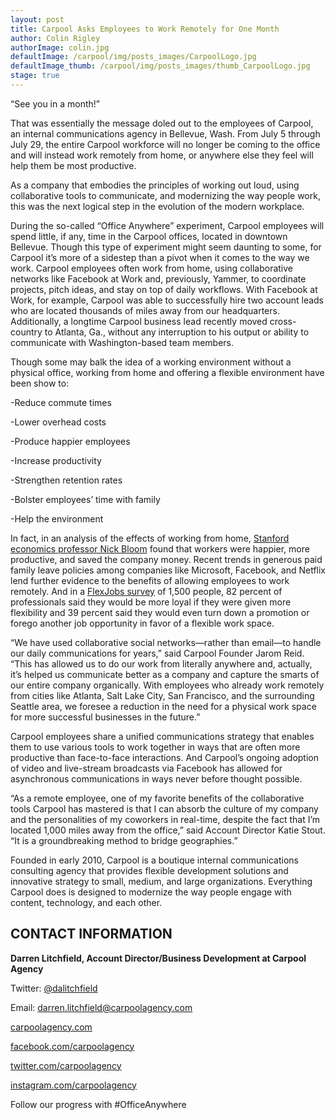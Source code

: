 ```yaml
---
layout: post
title: Carpool Asks Employees to Work Remotely for One Month
author: Colin Rigley
authorImage: colin.jpg
defaultImage: /carpool/img/posts_images/CarpoolLogo.jpg
defaultImage_thumb: /carpool/img/posts_images/thumb_CarpoolLogo.jpg
stage: true
---
```

“See you in a month!”

<!--more-->

That was essentially the message doled out to the employees of Carpool, an internal communications agency in Bellevue, Wash. From July 5 through July 29, the entire Carpool workforce will no longer be coming to the office and will instead work remotely from home, or anywhere else they feel will help them be most productive.

As a company that embodies the principles of working out loud, using collaborative tools to communicate, and modernizing the way people work, this was the next logical step in the evolution of the modern workplace.

During the so-called “Office Anywhere” experiment, Carpool employees will spend little, if any, time in the Carpool offices, located in downtown Bellevue. Though this type of experiment might seem daunting to some, for Carpool it’s more of a sidestep than a pivot when it comes to the way we work. Carpool employees often work from home, using collaborative networks like Facebook at Work and, previously, Yammer, to coordinate projects, pitch ideas, and stay on top of daily workflows. With Facebook at Work, for example, Carpool was able to successfully hire two account leads who are located thousands of miles away from our headquarters. Additionally, a longtime Carpool business lead recently moved cross-country to Atlanta, Ga., without any interruption to his output or ability to communicate with Washington-based team members.

Though some may balk the idea of a working environment without a physical office, working from home and offering a flexible environment have been show to:


-Reduce commute times

-Lower overhead costs

-Produce happier employees

-Increase productivity

-Strengthen retention rates

-Bolster employees’ time with family

-Help the environment

In fact, in an analysis of the effects of working from home, [Stanford economics professor Nick Bloom](http://www.gsb.stanford.edu/insights/researchers-flexibility-may-be-key-increased-productivity) found that workers were happier, more productive, and saved the company money. Recent trends in generous paid family leave policies among companies like Microsoft, Facebook, and Netflix lend further evidence to the benefits of allowing employees to work remotely. And in a [FlexJobs survey](https://www.entrepreneur.com/article/239111) of 1,500 people,  82 percent of professionals said they would be more loyal if they were given more flexibility and 39 percent said they would even turn down a promotion or forego another job opportunity in favor of a flexible work space.

“We have used collaborative social networks—rather than email—to handle our daily communications for years,” said Carpool Founder Jarom Reid. “This has allowed us to do our work from literally anywhere and, actually, it’s helped us communicate better as a company and capture the smarts of our entire company organically. With employees who already work remotely from cities like Atlanta, Salt Lake City, San Francisco, and the surrounding Seattle area, we foresee a reduction in the need for a physical work space for more successful businesses in the future.”

Carpool employees share a unified communications strategy that enables them to use various tools to work together in ways that are often more productive than face-to-face interactions. And Carpool’s ongoing adoption of video and live-stream broadcasts via Facebook has allowed for asynchronous communications in ways never before thought possible.

“As a remote employee, one of my favorite benefits of the collaborative tools Carpool has mastered is that I can absorb the culture of my company and the personalities of my coworkers in real-time, despite the fact that I’m located 1,000 miles away from the office,” said Account Director Katie Stout. “It is a groundbreaking method to bridge geographies.”

Founded in early 2010, Carpool is a boutique internal communications consulting agency that provides flexible development solutions and innovative strategy to small, medium, and large organizations. Everything Carpool does is designed to modernize the way people engage with content, technology, and each other. 

CONTACT INFORMATION
-------------------

**Darren Litchfield, Account Director/Business Development at Carpool Agency**

Twitter: [@dalitchfield](https://twitter.com/dalitchfield)

Email: darren.litchfield@carpoolagency.com


[carpoolagency.com](http://www.carpoolagency.com)

[facebook.com/carpoolagency](http://www.facebook.com/carpoolagency)

[twitter.com/carpoolagency](http://www.twitter.com/carpoolagency)

[instagram.com/carpoolagency](http://www.instagram.com/carpoolagency)

Follow our progress with #OfficeAnywhere

